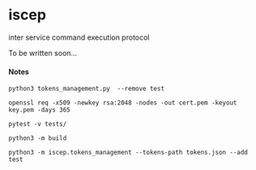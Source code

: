 # iscep
inter service command execution protocol

To be written soon...


#### Notes

```
python3 tokens_management.py  --remove test
```

```
openssl req -x509 -newkey rsa:2048 -nodes -out cert.pem -keyout key.pem -days 365
```

```
pytest -v tests/
```

```
python3 -m build
```

```
python3 -m iscep.tokens_management --tokens-path tokens.json --add test
```
